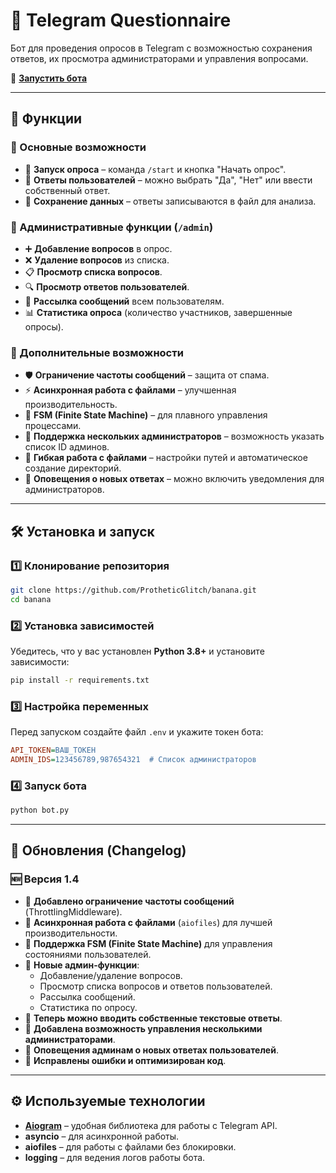 # 🤖 Telegram Questionnaire

Бот для проведения опросов в Telegram с возможностью сохранения ответов, их просмотра администраторами и управления вопросами.  

🔗 **[Запустить бота](https://t.me/smngr_bot)**  

---

## 🚀 Функции  

### 🔹 Основные возможности  
- 📌 **Запуск опроса** – команда `/start` и кнопка "Начать опрос".  
- 📝 **Ответы пользователей** – можно выбрать "Да", "Нет" или ввести собственный ответ.  
- 💾 **Сохранение данных** – ответы записываются в файл для анализа.  

### 🔹 Административные функции (`/admin`)  
- ➕ **Добавление вопросов** в опрос.  
- ❌ **Удаление вопросов** из списка.  
- 📋 **Просмотр списка вопросов**.  
- 🔍 **Просмотр ответов пользователей**.  
- 📢 **Рассылка сообщений** всем пользователям.  
- 📊 **Статистика опроса** (количество участников, завершенные опросы).  

### 🔹 Дополнительные возможности  
- 🛡 **Ограничение частоты сообщений** – защита от спама.  
- ⚡ **Асинхронная работа с файлами** – улучшенная производительность.  
- 🔄 **FSM (Finite State Machine)** – для плавного управления процессами.  
- 🔑 **Поддержка нескольких администраторов** – возможность указать список ID админов.  
- 📂 **Гибкая работа с файлами** – настройки путей и автоматическое создание директорий.  
- 🔔 **Оповещения о новых ответах** – можно включить уведомления для администраторов.  

---

## 🛠 Установка и запуск  

### 1️⃣ Клонирование репозитория  
```sh
git clone https://github.com/ProtheticGlitch/banana.git
cd banana
```

### 2️⃣ Установка зависимостей  
Убедитесь, что у вас установлен **Python 3.8+** и установите зависимости:  
```sh
pip install -r requirements.txt
```

### 3️⃣ Настройка переменных  
Перед запуском создайте файл `.env` и укажите токен бота:  
```ini
API_TOKEN=ВАШ_ТОКЕН
ADMIN_IDS=123456789,987654321  # Список администраторов
```

### 4️⃣ Запуск бота  
```sh
python bot.py
```

---

## 📜 Обновления (Changelog)  

### 🆕 Версия 1.4  
- 🔹 **Добавлено ограничение частоты сообщений** (ThrottlingMiddleware).  
- 🔹 **Асинхронная работа с файлами** (`aiofiles`) для лучшей производительности.  
- 🔹 **Поддержка FSM (Finite State Machine)** для управления состояниями пользователей.  
- 🔹 **Новые админ-функции**:  
  - Добавление/удаление вопросов.  
  - Просмотр списка вопросов и ответов пользователей.  
  - Рассылка сообщений.  
  - Статистика по опросу.  
- 🔹 **Теперь можно вводить собственные текстовые ответы**.  
- 🔹 **Добавлена возможность управления несколькими администраторами**.  
- 🔹 **Оповещения админам о новых ответах пользователей**.  
- 🔹 **Исправлены ошибки и оптимизирован код**.  

---

## ⚙️ Используемые технологии  
- **[Aiogram](https://docs.aiogram.dev/en/latest/)** – удобная библиотека для работы с Telegram API.  
- **asyncio** – для асинхронной работы.  
- **aiofiles** – для работы с файлами без блокировки.  
- **logging** – для ведения логов работы бота.  
